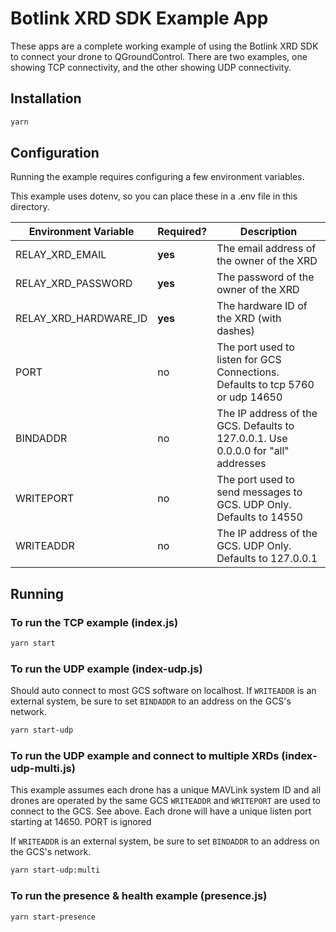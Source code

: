 # Botlink XRD SDK Example App

These apps are a complete working example of using the Botlink XRD SDK
to connect your drone to QGroundControl. There are two examples, one showing TCP
connectivity, and the other showing UDP connectivity.

## Installation

```bash
yarn
```

## Configuration

Running the example requires configuring a few environment variables.

This example uses dotenv, so you can place these in a .env file in this directory.

| Environment Variable  | Required? | Description                                                                       |
| --------------------- | --------- | --------------------------------------------------------------------------------- |
| RELAY_XRD_EMAIL       | **yes**   | The email address of the owner of the XRD                                         |
| RELAY_XRD_PASSWORD    | **yes**   | The password of the owner of the XRD                                              |
| RELAY_XRD_HARDWARE_ID | **yes**   | The hardware ID of the XRD (with dashes)                                          |
| PORT                  | no        | The port used to listen for GCS Connections. Defaults to tcp 5760 or udp 14650    |
| BINDADDR              | no        | The IP address of the GCS. Defaults to 127.0.0.1. Use 0.0.0.0 for "all" addresses |
| WRITEPORT             | no        | The port used to send messages to GCS. UDP Only. Defaults to 14550                |
| WRITEADDR             | no        | The IP address of the GCS. UDP Only. Defaults to 127.0.0.1                        |

## Running

### To run the TCP example (index.js)

```bash
yarn start
```

### To run the UDP example (index-udp.js)

Should auto connect to most GCS software on localhost.
If `WRITEADDR` is an external system, be sure to set `BINDADDR` to an address on the GCS's network.

```bash
yarn start-udp
```

### To run the UDP example and connect to multiple XRDs (index-udp-multi.js)

This example assumes each drone has a unique MAVLink system ID and all drones are operated by the same GCS
`WRITEADDR` and `WRITEPORT` are used to connect to the GCS. See above.
Each drone will have a unique listen port starting at 14650. PORT is ignored

If `WRITEADDR` is an external system, be sure to set `BINDADDR` to an address on the GCS's network.

```bash
yarn start-udp:multi
```

### To run the presence & health example (presence.js)

```bash
yarn start-presence
```
